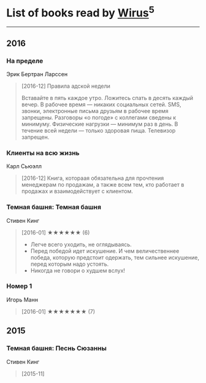 # List of books read by [Wirus](https://www.facebook.com/app_scoped_user_id/1312714775461194/)<sup>5</sup>
---

## 2016

### На пределе
Эрик Бертран Ларссен
> [2016-12] Правила адской недели
> 
> Вставайте в пять каждое утро. Ложитесь спать в десять каждый вечер. В рабочее время — никаких социальных сетей. SMS, звонки, электронные письма друзьям в рабочее время запрещены. Разговоры «о погоде» с коллегами сведены к минимуму. Физические нагрузки — минимум раз в день. В течение всей недели — только здоровая пища. Телевизор запрещен.


### Клиенты на всю жизнь
Карл Сьюэлл
> [2016-12] Книга, котораая обязательна для прочтения менеджерам по продажам, а также всем тем, кто работает в продажах и взаимодействует с клиентом.


### Темная башня: Темная башня
Стивен Кинг
> [2016-01] ★★★★★★ (6)
> 
> * Легче всего уходить, не оглядываясь.
> * Перед победой идет искушение. И чем величественнее победа, которую предстоит одержать, тем сильнее искушение, перед которым надо устоять.
> * Никогда не говори о худшем вслух!


### Номер 1
Игорь Манн
> [2016-01] ★★★★★★★ (7)



## 2015

### Темная башня: Песнь Сюзанны
Стивен Кинг
> [2015-11] 



